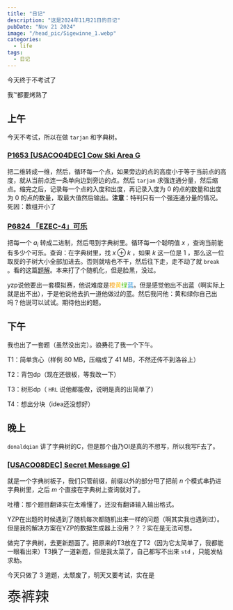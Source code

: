 ```yaml
---
title: "日记"
description: "这是2024年11月21日的日记"
pubDate: "Nov 21 2024"
image: "/head_pic/Sigewinne_1.webp"
categories:
  - life
tags:
  - 日记
---
```


今天终于不考试了

我™都要烤熟了

## 上午
今天不考试，所以在做 `tarjan` 和字典树。

### <a href = "https://www.luogu.com.cn/problem/P1653" target = "_blank">P1653 [USACO04DEC] Cow Ski Area G</a>  
把二维转成一维，然后，循环每一个点，如果旁边的点的高度小于等于当前点的高度，就从当前点连一条单向边到旁边的点。然后 `tarjan` 求强连通分量，然后缩点。缩完之后，记录每一个点的入度和出度，再记录入度为 $0$ 的点的数量和出度为 $0$ 的点的数量，取最大值然后输出。**注意**：特判只有一个强连通分量的情况。死因：数组开小了

### <a href = "https://www.luogu.com.cn/problem/P6824" target = "_blank">P6824 「EZEC-4」可乐</a>  
把每一个 $a_i$ 转成二进制，然后甩到字典树里。循环每一个聪明值 $x$ ，查询当前能有多少个可乐。查询：在字典树里，找 $x \oplus k$ ，如果 $k$ 这一位是 $1$ ，那么这一位取反的子树大小全部加进去。否则就啥也不干，然后往下走，走不动了就 `break` 。看的这篇<a href = "https://www.luogu.com.cn/article/qn6tgafg" target = "_blank">题解</a>。本来打了个随机化，但是脸黑，没过。

yzp说他要出一套模拟赛，他说难度是<font color = "#F39C11">橙</font><font color = "#FFC116">黄</font><font color = "#52C41A">绿</font><font color = "#3498DB">蓝</font>。但是感觉他出不出蓝（啊实际上就是出不出），于是他说他去扒一道他做过的蓝。然后我问他：黄和绿你自己出吗？他说可以试试。期待他出的题。

## 下午
我也出了一套题（虽然没出完）。~~浪费~~花了我一个下午。

T1：简单贪心（样例 $80$ MB，压缩成了 $41$ MB，不然还传不到洛谷上）

T2：背包dp（现在还很板，等我改一下）

T3：树形dp（ `HRL` 说他都能做，说明是真的出简单了）

T4：想出分块（idea还没想好）

## 晚上
`donaldqian` 讲了字典树的C，但是那个由乃OI是真的不想写，所以我写F去了。

### <a href = "https://www.luogu.com.cn/problem/P2922" target = "_blank">[USACO08DEC] Secret Message G]</a>  
就是一个字典树板子，我们只管前缀，前缀以外的部分甩了把前 $n$ 个模式串扔进字典树里，之后 $m$ 个直接在字典树上查询就对了。

吐槽：那个题目翻译实在太难懂了，还没有翻译输入输出格式。

YZP在出题的时候遇到了随机每次都随机出来一样的问题（啊其实我也遇到过）。但是我的解决方案在YZP的数据生成器上没用？？？实在是无法可想。

做完了字典树，去更新题面了。把原来的T3放在了T2（因为它太简单了，我都能一眼看出来）T3换了一道新题，但是我太菜了，自己都写不出来 `std` ，只能发帖求助。

今天只做了 $3$ 道题，太颓废了，明天又要考试，实在是

<font size = "6px">泰裤辣</font>
